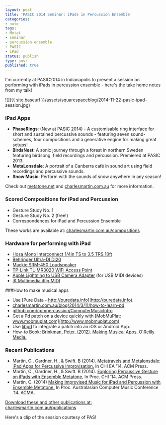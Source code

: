 ```yaml
---
layout: post
title: 'PASIC 2014 Seminar: iPads in Percussion Ensemble'
categories:
- note
tags:
- Metat
- seminar
- percussion ensemble
- PASIC
- iPad
status: publish
type: post
published: true
---
```


I'm currently at PASIC2014 in Indianapolis to present a session on performing with iPads in percussion ensemble - here's the take home notes from my talk!

![]({{ site.baseurl }}/assets/squarespaceblog/2014-11-22-pasic-ipad-session.jpg)

### iPad Apps

* **PhaseRings**: (New at PASIC 2014) - A customisable ring interface for short and sustained percussive sounds - featuring seven sound-schemes, four compositions and a generative engine for making great setups!
* **BirdsNest**: A sonic journey through a forest in northern Sweden featuring birdsong, field recordings and percussion. Premiered at PASIC 2013.
* **MetaLonsdale**: A portrait of a Canberra café in sound art using field recordings and percussive sounds.
* **Snow Music**: Perform with the sounds of snow anywhere in any season!

Check out [metatone.net](http://metatone.net) and [charlesmartin.com.au](http://charlesmartin.com.au) for more information.

### Scored Compositions for iPad and Percussion

* Gesture Study No. 1
* Gesture Study No. 2 (free!)
* Correspondences for iPad and Percussion Ensemble

These works are available at: [charlesmartin.com.au/compositions](http://charlesmartin.com.au/compositions)

### Hardware for performing with iPad

* [Hosa Mono Interconnect 1/4in TS to 3.5 TRS 10ft](http://hosatech.com/product/cmp-100/)
* [Behringer Ultra-DI DI20](http://www.behringer.com/EN/Products/DI20.aspx)
* [Mackie SRM-450 Loudspeaker](http://www.mackie.com/products/srmv2series/splash.html)
* [TP-Link TL-MR3020 WiFi Access Point](http://www.amazon.com/TP-LINK-TL-MR3020-Wireless-Portable-Router/dp/B00634PLTW)
* [Apple Lightning to USB Camera Adapter](http://store.apple.com/us/product/MD821ZM/A/lightning-to-usb-camera-adapter) (for USB MIDI devices)
* [IK Multimedia iRig MIDI](http://www.ikmultimedia.com/products/irigmidi2/)

###How to make musical apps

* Use [Pure Data - http://puredata.info](http://puredata.info).
* [charlesmartin.com.au/blog/2014/3/11/how-to-learn-pd](http://charlesmartin.com.au/blog/2014/3/11/how-to-learn-pd)
* [github.com/cpmpercussion/ComputerMusicIntro](http://github.com/cpmpercussion/ComputerMusicIntro)
* Get a Pd patch on a device quickly with [MobMuPlat: www.mobmuplat.com](http://www.mobmuplat.com)
* Use [libpd](http://libpd.cc) to integrate a patch into an iOS or Android App.
* How-to Book: [Brinkman, Peter. (2012). Making Musical Apps. O'Reilly Media.](http://shop.oreilly.com/product/0636920022503.do)

### Recent Publications

* Martin, C., Gardner, H., & Swift. B (2014). [Metatravels and Metalonsdale: iPad Apps for Percussive Improvisation.](http://charlesmartin.com.au/s/Martin-Metatravels-and-Metalonsdale-Ipad-Apps-for-Percussive.pdf) In CHI EA ’14. ACM Press.
* Martin, C., Gardner, H., & Swift. B (2014). [Exploring Percussive Gesture on iPads with Ensemble Metatone.](http://charlesmartin.com.au/s/Martin-Exploring-Percussive-Gesture-on-iPads-with.pdf) In Proc. CHI ’14. ACM Press.
* Martin, C. (2014) [Making Improvised Music for iPad and Percussion with Ensemble Metatone.](http://charlesmartin.com.au/s/Martin-Making-Improvised-Music-for-iPad-and-Percussion.pdf) In Proc. Australasian Computer Music Conference ’14. ACMA.

[Download these and other publications at: charlesmartin.com.au/publications](http://charlesmartin.com.au/publications/)

Here's a clip of the session courtesy of PAS!
